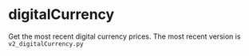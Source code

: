 # digitalCurrency
Get the most recent digital currency prices. The most recent version is ```v2_digitalCurrency.py```

